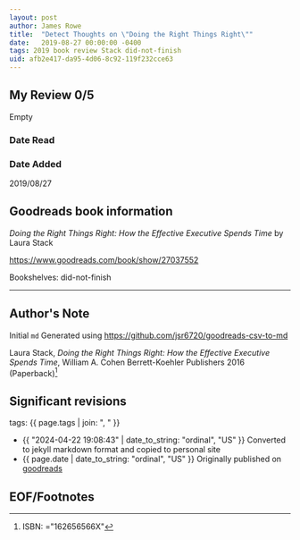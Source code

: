 ```yaml
---
layout: post
author: James Rowe
title:  "Detect Thoughts on \"Doing the Right Things Right\""
date:   2019-08-27 00:00:00 -0400
tags: 2019 book review Stack did-not-finish
uid: afb2e417-da95-4d06-8c92-119f232cce63
---
```


<!-- highly dependent on how you personally use jekyll templates, and how you want this to show up -->
<!-- escape any jekyll keys with double brackets -->

## My Review 0/5

Empty

### Date Read


### Date Added
2019/08/27

## Goodreads book information

*Doing the Right Things Right: How the Effective Executive Spends Time* by Laura Stack

https://www.goodreads.com/book/show/27037552

Bookshelves: did-not-finish

---

## Author's Note

Initial `md` Generated using https://github.com/jsr6720/goodreads-csv-to-md

Laura Stack, *Doing the Right Things Right: How the Effective Executive Spends Time*, William A. Cohen Berrett-Koehler Publishers 2016 (Paperback)[^1]

## Significant revisions

tags: {{ page.tags | join: ", " }} <!-- todo move this somewhere -->

- {{ "2024-04-22 19:08:43" | date_to_string: "ordinal", "US" }} Converted to jekyll markdown format and copied to personal site
- {{ page.date | date_to_string: "ordinal", "US" }} Originally published on [goodreads](https://www.goodreads.com)

## EOF/Footnotes

[^1]: ISBN: ="162656566X"
